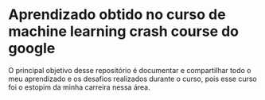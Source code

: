 # Aprendizado obtido no curso de machine learning crash course do google

O principal objetivo desse repositório é documentar e compartilhar todo o meu aprendizado e os desafios realizados durante o curso, pois esse curso foi o estopim da minha carreira nessa área.
